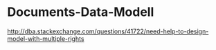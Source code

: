 # Documents-Data-Modell
http://dba.stackexchange.com/questions/41722/need-help-to-design-model-with-multiple-rights
